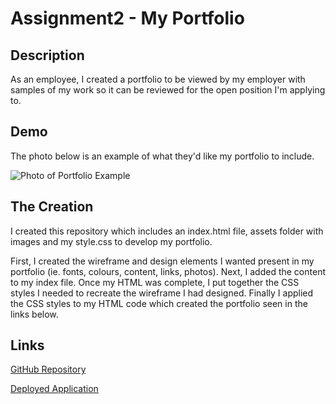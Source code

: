 # Assignment2 - My Portfolio

## Description

As an employee, I created a portfolio to be viewed by my employer with samples of my work so it can be reviewed for the open position I'm applying to.

## Demo

The photo below is an example of what they'd like my portfolio to include.

![Photo of Portfolio Example](./assets/images/Portfolio%20Example.gif)

## The Creation

I created this repository which includes an index.html file, assets folder with images and my style.css to develop my portfolio.

First, I created the wireframe and design elements I wanted present in my portfolio (ie. fonts, colours, content, links, photos). Next, I added the content to my index file. Once my HTML was complete, I put together the CSS styles I needed to recreate the wireframe I had designed. Finally I applied the CSS styles to my HTML code which created the portfolio seen in the links below.

## Links

[GitHub Repository](https://github.com/NatalieClinton/Assignment2)

[Deployed Application](https://natalieclinton.github.io/Assignment2/)
